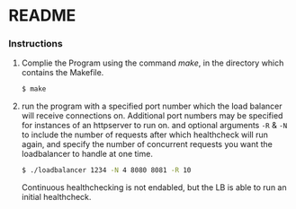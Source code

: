 # README

### Instructions  
1. Complie the Program using the command *make*, in the directory which contains the Makefile.
    ```sh
    $ make
    ```
2. run the program with a specified port number which the load balancer will receive connections on. Additional port numbers may be specified for instances of an httpserver to run on.  and optional arguments `-R` & `-N` to include the number of requests after which healthcheck will run again, and specify the number of concurrent requests you want the loadbalancer to handle at one time.
    ```sh
    $ ./loadbalancer 1234 -N 4 8080 8081 -R 10
    ```
    Continuous healthchecking is not endabled, but the LB is able to run an initial healthcheck.